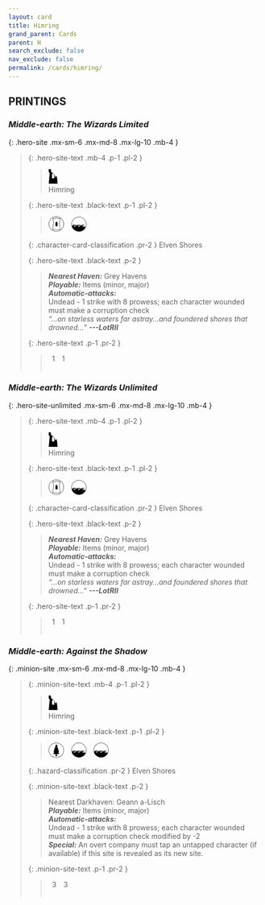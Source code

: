 ```yaml
---
layout: card
title: Himring
grand_parent: Cards
parent: H
search_exclude: false
nav_exclude: false
permalink: /cards/himring/
---
```


## PRINTINGS


### _Middle-earth: The Wizards Limited_

{: .hero-site .mx-sm-6 .mx-md-8 .mx-lg-10 .mb-4 }
> {: .hero-site-text .mb-4 .p-1 .pl-2 }
> > <div class="card-mp"><img src="/assets/images/ruinlair.svg"></div>
> > <div class="character-card-name">Himring</div>
>
> {: .hero-site-text .black-text .p-1 .pl-2 }
> > ![](/assets/images/free-domain.svg)&emsp;![](/assets/images/coastalsea.svg)
>
> {: .character-card-classification .pr-2 }
> Elven Shores
>
> {: .hero-site-text .black-text .p-2 }
> > _**Nearest Haven:**_ Grey Havens <br>_**Playable:**_ Items (minor, major) <br>_**Automatic-attacks:**_<br> Undead - 1 strike with 8 prowess; each character wounded must make a corruption check  <br>_“...on starless waters far astray...and foundered shores that drowned...”_ ***---&#65279;LotRII*** 
> 
> {: .hero-site-text .p-1 .pr-2 }
> > <div class="hero-site-draw"><span class="hero-you-draw">&ensp;1&ensp;</span><span class="hero-opp-draw">&ensp;1&ensp;</span></div>
> > <div class="card-corruption">&nbsp;</div>

### _Middle-earth: The Wizards Unlimited_

{: .hero-site-unlimited .mx-sm-6 .mx-md-8 .mx-lg-10 .mb-4 }
> {: .hero-site-text .mb-4 .p-1 .pl-2 }
> > <div class="card-mp"><img src="/assets/images/ruinlair.svg"></div>
> > <div class="character-card-name">Himring</div>
>
> {: .hero-site-text .black-text .p-1 .pl-2 }
> > ![](/assets/images/free-domain.svg)&emsp;![](/assets/images/coastalsea.svg)
>
> {: .character-card-classification .pr-2 }
> Elven Shores
>
> {: .hero-site-text .black-text .p-2 }
> > _**Nearest Haven:**_ Grey Havens <br>_**Playable:**_ Items (minor, major) <br>_**Automatic-attacks:**_<br> Undead - 1 strike with 8 prowess; each character wounded must make a corruption check  <br>_“...on starless waters far astray...and foundered shores that drowned...”_ ***---&#65279;LotRII*** 
> 
> {: .hero-site-text .p-1 .pr-2 }
> > <div class="hero-site-draw"><span class="hero-you-draw">&ensp;1&ensp;</span><span class="hero-opp-draw">&ensp;1&ensp;</span></div>
> > <div class="card-corruption">&nbsp;</div>

### _Middle-earth: Against the Shadow_

{: .minion-site .mx-sm-6 .mx-md-8 .mx-lg-10 .mb-4 }
> {: .minion-site-text .mb-4 .p-1 .pl-2 }
> > <div class="card-mp"><img src="/assets/images/ruinlair.svg"></div>
> > <div class="card-name">Himring</div>
>
> {: .minion-site-text .black-text .p-1 .pl-2 }
> > ![](/assets/images/wilderness.svg)&emsp;![](/assets/images/coastalsea.svg)&emsp;![](/assets/images/coastalsea.svg)
>
> {: .hazard-classification .pr-2 }
> Elven Shores
>
> {: .minion-site-text .black-text .p-2 }
> > Nearest Darkhaven: Geann a-Lisch <br>_**Playable:**_ Items (minor, major) <br>_**Automatic-attacks:**_<br> Undead - 1 strike with 8 prowess; each character wounded must make a corruption check modified by -2 <br>_**Special:**_ An overt company must tap an untapped character (if available) if this site is revealed as its new site.  
> 
> {: .minion-site-text .p-1 .pr-2 }
> > <div class="hero-site-draw"><span class="minion-you-draw">&ensp;3&ensp;</span><span class="minion-opp-draw">&ensp;3&ensp;</span></div>
> > <div class="card-corruption">&nbsp;</div>
